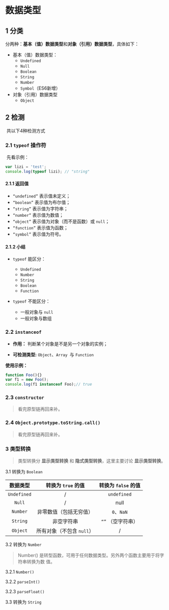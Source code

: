 # 数据类型

## 1 分类

​		分两种：**基本（值）数据类型**和**对象（引用）数据类型**，具体如下：

- 基本（值）数据类型：
  - `Undefined`
  - `Null`
  - `Boolean`
  - `String`
  - `Number`
  - `Symbol`（ES6新增）
- 对象（引用）数据类型
  - `Object`

## 2 检测

​		共以下4种检测方式

### 2.1 `typeof` 操作符

​		先看示例：

```js
var lizi = 'test';
console.log(typeof lizi); // "string"
```

#### 2.1.1 返回值

* `“undefined”` 表示值未定义；
* `“boolean”` 表示值为布尔值；
* `“string”` 表示值为字符串；
* `“number”` 表示值为数值；
* `“object”` 表示值为对象（而不是函数）或 `null`；
* `“function”` 表示值为函数；
* `“symbol”` 表示值为符号。

#### 2.1.2 小结

- `typeof` 能区分：
  - `Undefined`
  - `Number`
  - `String`
  - `Boolean`
  - `Function`

- `typeof` 不能区分：
  - 一般对象与 `null`
  - 一般对象与数组

### 2.2 `instanceof`

- **作用：** 判断某个对象是不是另一个对象的实例；

- **可检测类型:**  `Object`、`Array `与 `Function` 

**使用示例：**

```js
function Foo(){}
var f1 = new Foo();
console.log(f1 instanceof Foo);// true
```

### 2.3 `constructor`

> 看完原型链再回来补。

### 2.4 `Object.prototype.toString.call()`

> 看完原型链再回来补。

### 3 类型转换

> 类型转换分 **显示类型转换** 和 **隐式类型转换**，这里主要讨论 **显示类型转换**。

3.1 转换为 `Boolean`

|  数据类型   |    转换为 `true` 的值     | 转换为 `false`  的值 |
| :---------: | :-----------------------: | :------------------: |
| `Undefined` |             /             |     `undefined`      |
|   `Null`    |             /             |         null         |
|  `Number`   |  非零数值（包括无穷值）   |      `0`、`NaN`      |
|  `String`   |        非空字符串         |  `“”` （空字符串）   |
|  `Object`   | 所有对象（不包含 `null`） |          /           |

3.2 转换为 `Number`

> Number() 是转型函数，可用于任何数据类型。另外两个函数主要用于将字符串转换为数
> 值。

3.2.1 `Number()`

3.2.2 `parseInt()`

3.2.3 `parseFloat()`

3.3 转换为 `String`



















